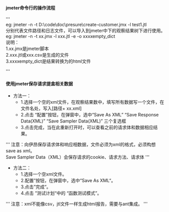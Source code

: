 #### jmeter命令行的操作流程
'''  
eg: jmeter -n -t D:\code\doc\presure\create-customer.jmx -l test1.jtl      
分别代表文件路径和日志文件，可以导入到jmeter中下的观察结果树下进行使用。  
eg: jmeter -n -t xx.jmx -l xxx.jtl -e -o xxxxempty_dict    
说明：  
1.xx.jmx是jmeter脚本  
2.xxx.jtl或xxx.csv是生成的文件  
3.xxxxempty_dict是结果转换为的html文件  

'''

#### 使用jmeter保存请求提盒相关数据
- 方法一：
  - 1.选择一个空的xml文件，在观察结果数中，填写所有数据写一个文件，在文件名处，写入[路径+ xx.xml]
  - 2.点击 “配置”按钮，在弹窗中，选中“Save As XML” “Save Response Data(XML)” “Save Sampler Data(XML)” 三个复选框
  - 3.点击完成，当在此重新打开时，可以查看之前的请求体和数据相应结果。  
    
 '''
注意：向伊昂保存请求体和响应相数据，文件必须为xml的格式，必须构想save as xml。  
Save Sampler Data（XML）会保存请求的cookie、请求方法、请求体
'''  

- 方法二：
  - 1.选择一个空xml文件。
  - 2.配置”按钮，在弹窗中，选中“Save As XML“。
  - 3.点击”完成“。
  - 4.点击 ”测试计划“中的 “函数测试模式”。 
  
'''
注意：xml不能像csv，jtl文件一样生成html报告，需要与ant集成。
'''
